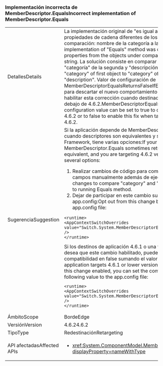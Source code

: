 ### <a name="incorrect-implementation-of-memberdescriptorequals"></a><span data-ttu-id="b4d30-101">Implementación incorrecta de MemberDescriptor.Equals</span><span class="sxs-lookup"><span data-stu-id="b4d30-101">Incorrect implementation of MemberDescriptor.Equals</span></span>

|   |   |
|---|---|
|<span data-ttu-id="b4d30-102">Detalles</span><span class="sxs-lookup"><span data-stu-id="b4d30-102">Details</span></span>|<span data-ttu-id="b4d30-103">La implementación original de &quot;es igual a&quot; método estaba comparando dos propiedades de cadena diferentes de los objetos situados debajo de comparación: nombre de la categoría a la cadena de descripción.</span><span class="sxs-lookup"><span data-stu-id="b4d30-103">Original implementation of &quot;Equals&quot; method was comparing two different string properties from the objects under comparison: category name to description string.</span></span> <span data-ttu-id="b4d30-104">La solución consiste en comparar &quot;categoría&quot; del primer objeto que &quot;categoría&quot; de la segunda y &quot;descripción&quot; a &quot;descripción&quot;.</span><span class="sxs-lookup"><span data-stu-id="b4d30-104">The fix is to compare &quot;category&quot; of first object to &quot;category&quot; of the second one and &quot;description&quot; to &quot;description&quot;.</span></span> <span data-ttu-id="b4d30-105">Valor de configuración de MemberDescriptorEqualsReturnsFalseIfEquivalent puede establecerse en true para descartar el nuevo comportamiento si el destino es 4.6.2 o en false para habilitar esta corrección cuando destinado a la versión de framework está por debajo de 4.6.2.</span><span class="sxs-lookup"><span data-stu-id="b4d30-105">MemberDescriptorEqualsReturnsFalseIfEquivalent configuration value can be set to true to opt out of the new behavior if targeting 4.6.2 or to false to enable this fix when targeting framework version is below 4.6.2.</span></span>|
|<span data-ttu-id="b4d30-106">Sugerencia</span><span class="sxs-lookup"><span data-stu-id="b4d30-106">Suggestion</span></span>|<span data-ttu-id="b4d30-107">Si la aplicación depende de MemberDescriptor.Equals a veces devuelve false cuando descriptores son equivalentes y su destino 4.6.2 versión de .NET Framework, tiene varias opciones:</span><span class="sxs-lookup"><span data-stu-id="b4d30-107">If your application depends on MemberDescriptor.Equals sometimes returning false when descriptors are equivalent, and you are targeting 4.6.2 version of the .NET Framework, you have several options:</span></span><ol><li><span data-ttu-id="b4d30-108">Realizar cambios de código para comparar &quot;categoría&quot; y &quot;descripción&quot; campos manualmente además de ejecutar el método Equals.</span><span class="sxs-lookup"><span data-stu-id="b4d30-108">Make code changes to compare &quot;category&quot; and &quot;description&quot; fields manually in addition to running Equals method.</span></span></li><li><span data-ttu-id="b4d30-109">Dejar de participar en este cambio sumando el valor siguiente al archivo app.config:</span><span class="sxs-lookup"><span data-stu-id="b4d30-109">Opt out from this change by adding the following value to the app.config file:</span></span></li></ol><pre><code class="language-xml">&lt;runtime&gt;&#13;&#10;&lt;AppContextSwitchOverrides value=&quot;Switch.System.MemberDescriptorEqualsReturnsFalseIfEquivalent=true&quot; /&gt;&#13;&#10;&lt;/runtime&gt;&#13;&#10;</code></pre><span data-ttu-id="b4d30-110">Si los destinos de aplicación 4.6.1 o una versión anterior de .NET Framework y desea que este cambio habilitado, puede establecer el modificador de compatibilidad en false sumando el valor siguiente al archivo app.config:</span><span class="sxs-lookup"><span data-stu-id="b4d30-110">If your application targets 4.6.1 or lower version of the .NET Framework, and you want this change enabled, you can set the compatibility switch to false by adding the following value to the app.config file:</span></span><pre><code class="language-xml">&lt;runtime&gt;&#13;&#10;&lt;AppContextSwitchOverrides value=&quot;Switch.System.MemberDescriptorEqualsReturnsFalseIfEquivalent=false&quot; /&gt;&#13;&#10;&lt;/runtime&gt;&#13;&#10;</code></pre>|
|<span data-ttu-id="b4d30-111">Ámbito</span><span class="sxs-lookup"><span data-stu-id="b4d30-111">Scope</span></span>|<span data-ttu-id="b4d30-112">Borde</span><span class="sxs-lookup"><span data-stu-id="b4d30-112">Edge</span></span>|
|<span data-ttu-id="b4d30-113">Versión</span><span class="sxs-lookup"><span data-stu-id="b4d30-113">Version</span></span>|<span data-ttu-id="b4d30-114">4.6.2</span><span class="sxs-lookup"><span data-stu-id="b4d30-114">4.6.2</span></span>|
|<span data-ttu-id="b4d30-115">Tipo</span><span class="sxs-lookup"><span data-stu-id="b4d30-115">Type</span></span>|<span data-ttu-id="b4d30-116">Redestinación</span><span class="sxs-lookup"><span data-stu-id="b4d30-116">Retargeting</span></span>|
|<span data-ttu-id="b4d30-117">API afectadas</span><span class="sxs-lookup"><span data-stu-id="b4d30-117">Affected APIs</span></span>|<ul><li><xref:System.ComponentModel.MemberDescriptor.Equals(System.Object)?displayProperty=nameWithType></li></ul>|

